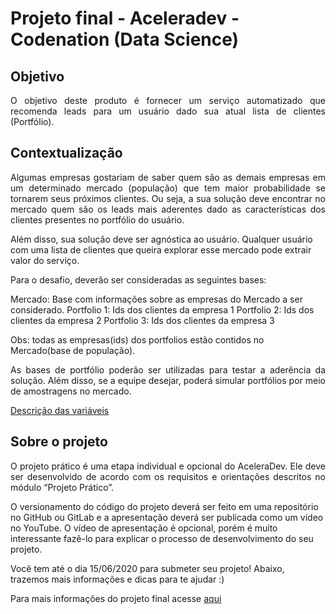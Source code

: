 # Projeto final - Aceleradev - Codenation (Data Science)

## Objetivo
<p align="justify">O objetivo deste produto é fornecer um serviço automatizado que recomenda leads para um usuário dado sua atual lista de clientes (Portfólio).</p>

## Contextualização
<p align="justify">
Algumas empresas gostariam de saber quem são as demais empresas em um determinado mercado (população) que tem maior probabilidade se tornarem seus próximos clientes. Ou seja, a sua solução deve encontrar no mercado quem são os leads mais aderentes dado as características dos clientes presentes no portfólio do usuário.

Além disso, sua solução deve ser agnóstica ao usuário. Qualquer usuário com uma lista de clientes que queira explorar esse mercado pode extrair valor do serviço.

Para o desafio, deverão ser consideradas as seguintes bases:

Mercado: Base com informações sobre as empresas do Mercado a ser considerado. Portfolio 1: Ids dos clientes da empresa 1 Portfolio 2: Ids dos clientes da empresa 2 Portfolio 3: Ids dos clientes da empresa 3

Obs: todas as empresas(ids) dos portfolios estão contidos no Mercado(base de população).</p>

<p align="justify">
As bases de portfólio poderão ser utilizadas para testar a aderência da solução. Além disso, se a equipe desejar, poderá simular portfólios por meio de amostragens no mercado.</p>

[Descrição das variáveis](https://s3-us-west-1.amazonaws.com/codenation-challenges/ml-leads/features_dictionary.pdf)

## Sobre o projeto
<p align="justify">O projeto prático é uma etapa individual e opcional do AceleraDev. Ele deve ser desenvolvido de acordo com os requisitos e orientações descritos no módulo “Projeto Prático”.

O versionamento do código do projeto deverá ser feito em uma repositório no GitHub ou GitLab e a apresentação deverá ser publicada como um vídeo no YouTube. O vídeo de apresentação é opcional, porém é muito interessante fazê-lo para explicar o processo de desenvolvimento do seu projeto.

Você tem até o dia 15/06/2020 para submeter seu projeto! Abaixo, trazemos mais informações e dicas para te ajudar :)
</p>

Para mais informações do projeto final acesse [aqui](https://docs.google.com/document/d/1novCIxrYgVUopk_zRr2ervx9CukoI600RDOhX6MMU2I/edit)
